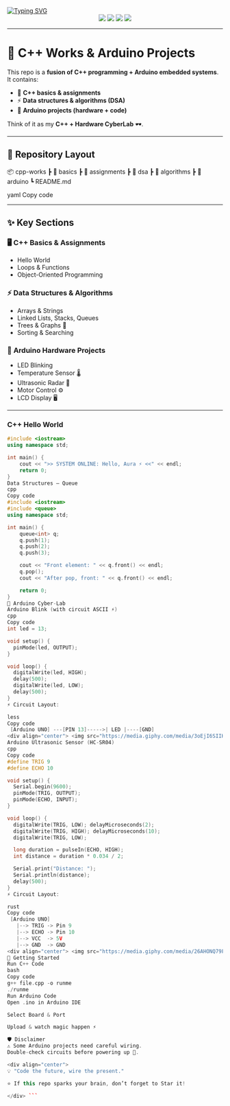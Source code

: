 <a href="https://git.io/typing-svg">
  <img src="https://readme-typing-svg.demolab.com?font=Fira+Code&size=26&pause=600&color=33FF00&center=true&vCenter=true&width=950&lines=C%2B%2B+Works+%7C+Assignments+%26+Projects;Data+Structures+%26+Algorithms;Arduino+Embedded+Systems;By+Aura" alt="Typing SVG" />
</a>

<div align="center">

<img src="https://img.shields.io/badge/Language-C++-blue?style=for-the-badge&logo=c%2B%2B&logoColor=white" />
<img src="https://img.shields.io/badge/Arduino-Embedded-green?style=for-the-badge&logo=arduino&logoColor=white" />
<img src="https://img.shields.io/badge/Status-Active-success?style=for-the-badge&logo=github" />
<img src="https://img.shields.io/badge/Focus-Assignments%20%7C%20Projects-purple?style=for-the-badge" />

</div>

---

# 🚀 C++ Works & Arduino Projects  

This repo is a **fusion of C++ programming + Arduino embedded systems**.  
It contains:
- 📝 **C++ basics & assignments**  
- ⚡ **Data structures & algorithms (DSA)**  
- 🔌 **Arduino projects (hardware + code)**  

Think of it as my **C++ + Hardware CyberLab** 🕶️.

---

## 📂 Repository Layout  

📦 cpp-works
┣ 📂 basics
┣ 📂 assignments
┣ 📂 dsa
┣ 📂 algorithms
┣ 📂 arduino
┗ README.md

yaml
Copy code

---

## ✨ Key Sections  

### 🖥️ **C++ Basics & Assignments**
- Hello World  
- Loops & Functions  
- Object-Oriented Programming  

### ⚡ **Data Structures & Algorithms**
- Arrays & Strings  
- Linked Lists, Stacks, Queues  
- Trees & Graphs 🌳  
- Sorting & Searching  

### 🔌 **Arduino Hardware Projects**
- LED Blinking  
- Temperature Sensor 🌡️  
- Ultrasonic Radar 📡  
- Motor Control ⚙️  
- LCD Display 🖥️  

--- 

### C++ Hello World
```cpp
#include <iostream>
using namespace std;

int main() {
    cout << ">> SYSTEM ONLINE: Hello, Aura ⚡ <<" << endl;
    return 0;
}
Data Structures – Queue
cpp
Copy code
#include <iostream>
#include <queue>
using namespace std;

int main() {
    queue<int> q;
    q.push(1);
    q.push(2);
    q.push(3);

    cout << "Front element: " << q.front() << endl;
    q.pop();
    cout << "After pop, front: " << q.front() << endl;

    return 0;
}
🔌 Arduino Cyber-Lab
Arduino Blink (with circuit ASCII ⚡)
cpp
Copy code
int led = 13;

void setup() {
  pinMode(led, OUTPUT);
}

void loop() {
  digitalWrite(led, HIGH);
  delay(500);
  digitalWrite(led, LOW);
  delay(500);
}
⚡ Circuit Layout:

less
Copy code
 [Arduino UNO] ---[PIN 13]----->| LED |----[GND]
<div align="center"> <img src="https://media.giphy.com/media/3oEjI6SIIHBdRxXI40/giphy.gif" alt="LED Blink Demo" width="300"> </div>
Arduino Ultrasonic Sensor (HC-SR04)
cpp
Copy code
#define TRIG 9
#define ECHO 10

void setup() {
  Serial.begin(9600);
  pinMode(TRIG, OUTPUT);
  pinMode(ECHO, INPUT);
}

void loop() {
  digitalWrite(TRIG, LOW); delayMicroseconds(2);
  digitalWrite(TRIG, HIGH); delayMicroseconds(10);
  digitalWrite(TRIG, LOW);

  long duration = pulseIn(ECHO, HIGH);
  int distance = duration * 0.034 / 2;

  Serial.print("Distance: ");
  Serial.println(distance);
  delay(500);
}
⚡ Circuit Layout:

rust
Copy code
 [Arduino UNO]
   |--> TRIG -> Pin 9
   |--> ECHO -> Pin 10
   |--> VCC  -> 5V
   |--> GND  -> GND
<div align="center"> <img src="https://media.giphy.com/media/26AHONQ79FdWZhAI0/giphy.gif" alt="Ultrasonic Sensor Demo" width="400"> </div>
🚀 Getting Started
Run C++ Code
bash
Copy code
g++ file.cpp -o runme
./runme
Run Arduino Code
Open .ino in Arduino IDE

Select Board & Port

Upload & watch magic happen ⚡

🛡️ Disclaimer
⚠️ Some Arduino projects need careful wiring.
Double-check circuits before powering up 🔌.

<div align="center">
💡 "Code the future, wire the present."

⭐ If this repo sparks your brain, don’t forget to Star it!

</div> ```
